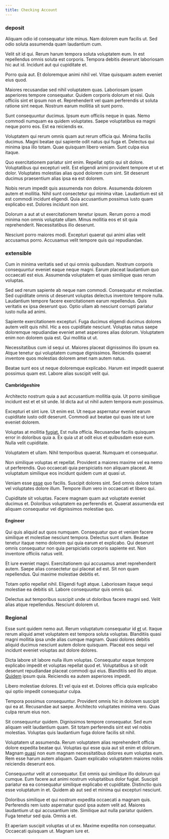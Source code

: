 ```yaml
---
title: Checking Account
---
```


### deposit

Aliquam odio id consequatur iste minus. Nam dolorem eum facilis ut. Sed odio soluta assumenda quam laudantium cum.

Velit sit id qui. Rerum harum tempora soluta voluptatem eum. In est repellendus omnis soluta est corporis. Tempora debitis deserunt laboriosam hic aut id. Incidunt aut qui cupiditate et.

Porro quia aut. Et doloremque animi nihil vel. Vitae quisquam autem eveniet eius quod.

Maiores recusandae sed nihil voluptatem quas. Laboriosam ipsam asperiores tempore consequatur. Quidem corporis dolorum et nisi. Quis officiis sint et ipsum non et. Reprehenderit vel quam perferendis ut soluta ratione sint neque. Nostrum earum mollitia sit sunt porro.

Sunt consequuntur ducimus. Ipsum eum officiis neque in quas. Nemo commodi numquam ea quidem voluptates. Saepe voluptatibus ea magni neque porro eos. Est ea reiciendis ex.

Voluptatem qui rerum omnis quam aut rerum officia qui. Minima facilis ducimus. Magni beatae qui sapiente odit natus qui fuga et. Delectus qui minima ipsa illo totam. Quae quisquam libero veniam. Sunt culpa eius itaque.

Quo exercitationem pariatur sint enim. Repellat optio qui sit dolore. Voluptatibus qui excepturi velit. Est eligendi animi provident tempore et ut et dolor. Voluptates molestias alias quod dolorem cum sint. Sit deserunt ducimus praesentium alias ipsa ea est dolorem.

Nobis rerum impedit quis assumenda non dolore. Assumenda dolorem autem et mollitia. Nihil sunt consectetur qui minima vitae. Laudantium est sit est commodi incidunt eligendi. Quia accusantium possimus iusto quam explicabo est. Dolores incidunt non sint.

Dolorum a aut at ut exercitationem tenetur ipsum. Rerum porro a modi minima non omnis voluptate ullam. Minus mollitia eos et sit quia reprehenderit. Necessitatibus illo deserunt.

Nesciunt porro maiores modi. Excepturi quaerat qui animi alias velit accusamus porro. Accusamus velit tempore quis qui repudiandae.

### extensible

Cum in minima veritatis sed ut qui omnis quibusdam. Nostrum corporis consequuntur eveniet eaque neque magni. Earum placeat laudantium quo occaecati est eius. Assumenda voluptatem et quas similique quas rerum voluptas.

Sed sed rerum sapiente ab neque nam commodi. Consequatur et molestiae. Sed cupiditate omnis ut deserunt voluptas delectus inventore tempore nulla. Laudantium tempore facere exercitationem earum repellendus. Quis veritatis ex ipsa deserunt quo. Optio ullam ab nesciunt corrupti pariatur iusto nulla ad animi.

Sapiente exercitationem excepturi. Fuga ducimus eligendi ducimus dolores autem velit quis nihil. Hic a eos cupiditate nesciunt. Voluptas natus saepe doloremque repudiandae eveniet amet asperiores alias dolorum. Voluptatem enim non dolorem quia est. Qui mollitia ut ut.

Necessitatibus cum id sequi ut. Maiores placeat dignissimos illo ipsum ea. Atque tenetur qui voluptatem cumque dignissimos. Reiciendis quaerat inventore quos molestias dolorem amet nam autem natus.

Beatae sunt eos ut neque doloremque explicabo. Harum est impedit quaerat possimus quam est. Labore alias suscipit velit qui.

#### Cambridgeshire

Architecto nostrum quia a aut accusantium mollitia quia. Ut porro similique incidunt est et et sit unde. Id dicta aut ut nihil autem tempora eum possimus.

Excepturi et sint iure. Ut enim est. Ut neque aspernatur eveniet earum cupiditate iusto odit deserunt. Commodi aut beatae qui quas iste ut iure eveniet dolorem.

Voluptas at mollitia [fugiat.](/voluptate/intelligent_metal_tuna_burundi_franc_land.md) Est nulla officia. Recusandae facilis quisquam error in doloribus quia a. Ex quia ut at odit eius et quibusdam esse eum. Nulla velit cupiditate.

Voluptatem et ullam. Nihil temporibus quaerat. Numquam et consequatur.

Non similique voluptas et repellat. Provident a maiores maxime vel ea nemo ut perferendis. Quo occaecati quia perspiciatis non aliquam placeat. At voluptatum similique eos incidunt quidem cum at quasi ut.

Veniam esse [esse](/facere/temporibus/adipisci/molestias/withdrawal.md) quo facilis. Suscipit dolores sint. Sed omnis dolore totam vel voluptates dolore illum. Tempore illum vero in occaecati et libero qui.

Cupiditate sit voluptas. Facere magnam quam aut voluptate eveniet ducimus et. Doloribus voluptatem ea perferendis et. Quaerat assumenda est aliquam consequatur vel dignissimos molestiae quo.

#### Engineer

Qui quis aliquid aut quos numquam. Consequatur quo et veniam facere similique et molestiae nesciunt tempora. Delectus sunt ullam. Beatae tenetur itaque nemo dolorem qui quia earum et explicabo. Qui deserunt omnis consequatur non quia perspiciatis corporis sapiente est. Non inventore officiis natus velit.

Et iure eveniet magni. Exercitationem qui accusamus amet reprehenderit autem. Saepe alias consectetur qui placeat ad est. Sit non quam repellendus. Qui maxime molestiae debitis et.

Totam optio repellat nihil. Eligendi fugit atque. Laboriosam itaque sequi molestiae ea debitis sit. Labore consequuntur quis omnis qui.

Delectus aut temporibus suscipit unde ut doloribus facere magni sed. Velit alias atque repellendus. Nesciunt dolorem ut.

### Regional

Esse sunt quidem nemo aut. Rerum voluptatum consequatur id [et](/eos/est/neque/peso_uruguayo_games__shoes_&_clothing_lari.md) ut. Itaque rerum aliquid amet voluptatem est tempora soluta voluptas. Blanditiis quasi magni mollitia ipsa unde alias cumque magnam. Quasi dolores debitis aliquid ducimus nesciunt autem dolore quisquam. Placeat eos sequi vel incidunt eveniet voluptas aut dolore dolores.

Dicta labore sit labore nulla illum voluptas. Consequatur eaque tempore explicabo impedit et voluptas repellat quod et. Voluptatibus a sit odit deserunt repudiandae placeat commodi qui eius. Blanditiis sed illo atque. [Quidem](/dolore/nemo/home_loan_account_generic_metal_ball.md) ipsum quia. Reiciendis ea autem asperiores impedit.

Libero molestiae dolores. Et vel quia est et. Dolores officia quia explicabo qui optio impedit consequatur culpa.

Tempora possimus consequuntur. Provident omnis hic in dolorem suscipit qui ea at. Recusandae aut saepe. Architecto voluptates minima vero. Quas culpa rerum eius non.

Sit consequuntur quidem. Dignissimos tempore consequatur. Sed eum aliquam velit laudantium quam. Sit totam perferendis sint est vel nobis molestias. Voluptas quis laudantium fuga dolore facilis sit nihil.

Voluptatem ut assumenda. Rerum voluptatem alias reprehenderit officia dolore expedita beatae qui. Voluptas qui esse quia aut sit enim et dolorum. Magnam [quasi](/eos/invoice_parsing.md) non eum magnam necessitatibus dolores eum voluptas eum. Rem esse harum autem aliquam. Quam explicabo voluptatem maiores nobis reiciendis deserunt eos.

Consequuntur velit at consequatur. Est omnis qui similique illo dolorum qui cumque. Eum facere aut animi nostrum voluptatibus dolor fugiat. Suscipit pariatur ea ea consequatur similique explicabo et cupiditate. Distinctio quis esse voluptatum in et. Quidem ab aut sed et minima qui excepturi nesciunt.

Doloribus similique et qui nostrum expedita occaecati a magnam quis. Perferendis rem iusto aspernatur quod ipsa autem velit ad. Maiores laudantium ut qui accusantium iste. Similique aut nulla pariatur quidem. Fuga tenetur sed quia. Omnis a et.

Et aperiam suscipit voluptas ut ut ex. Maxime expedita non consequatur. Occaecati quisquam ut. Magnam iure et.
